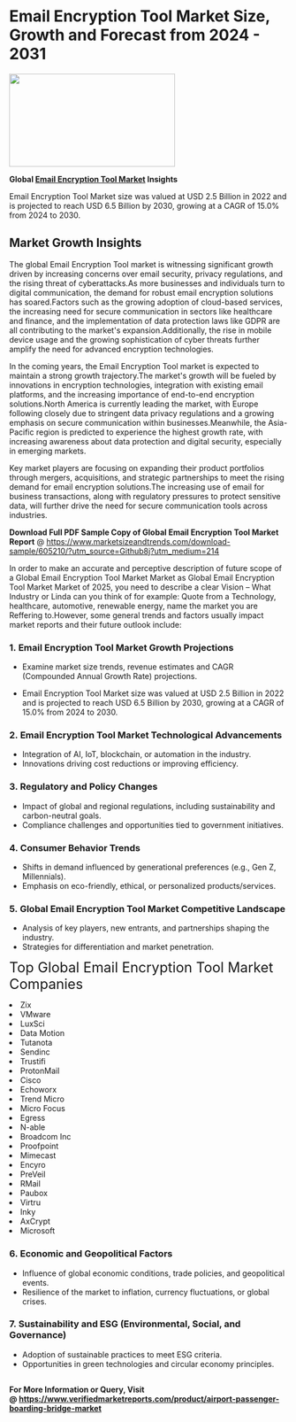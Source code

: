 <H1>Email Encryption Tool Market Size, Growth and Forecast from 2024 - 2031</H1><img class="aligncenter size-medium wp-image-584254" src="https://thirdeyenews.in/wp-content/uploads/2024/09/Global-Market-Research-300x168.jpeg" alt="" width="300" height="168" /><p><strong>Global&nbsp;<a href="https://www.marketsizeandtrends.com/download-sample/605210/?utm_source=Github8j?utm_medium=214">Email Encryption Tool Market</a> Insights</strong></p><p>Email Encryption Tool Market size was valued at USD 2.5 Billion in 2022 and is projected to reach USD 6.5 Billion by 2030, growing at a CAGR of 15.0% from 2024 to 2030.</p><p><!DOCTYPE html> <html lang="en"> <head> <meta charset="UTF-8"> <meta name="viewport" content="width=device-width, initial-scale=1.0"> <title>Email Encryption Tool Market Growth Insights</title> </head> <body> <h2>Market Growth Insights</h2> <p>The global Email Encryption Tool market is witnessing significant growth driven by increasing concerns over email security, privacy regulations, and the rising threat of cyberattacks.As more businesses and individuals turn to digital communication, the demand for robust email encryption solutions has soared.Factors such as the growing adoption of cloud-based services, the increasing need for secure communication in sectors like healthcare and finance, and the implementation of data protection laws like GDPR are all contributing to the market's expansion.Additionally, the rise in mobile device usage and the growing sophistication of cyber threats further amplify the need for advanced encryption technologies.</p> <p>In the coming years, the Email Encryption Tool market is expected to maintain a strong growth trajectory.The market's growth will be fueled by innovations in encryption technologies, integration with existing email platforms, and the increasing importance of end-to-end encryption solutions.North America is currently leading the market, with Europe following closely due to stringent data privacy regulations and a growing emphasis on secure communication within businesses.Meanwhile, the Asia-Pacific region is predicted to experience the highest growth rate, with increasing awareness about data protection and digital security, especially in emerging markets.</p> <p>Key market players are focusing on expanding their product portfolios through mergers, acquisitions, and strategic partnerships to meet the rising demand for email encryption solutions.The increasing use of email for business transactions, along with regulatory pressures to protect sensitive data, will further drive the need for secure communication tools across industries.</p> <p><span class=""><strong>Download Full PDF Sample Copy of Global Email Encryption Tool Market Report</strong> @ <a href="https://www.marketsizeandtrends.com/download-sample/605210/?utm_source=Github8j?utm_medium=214" target="_blank">https://www.marketsizeandtrends.com/download-sample/605210/?utm_source=Github8j?utm_medium=214</a></span></p><p>In order to make an accurate and perceptive description of future scope of a Global&nbsp;Email Encryption Tool Market Market as Global&nbsp;Email Encryption Tool Market Market of 2025, you need to describe a clear Vision &ndash; What Industry or Linda can you think of for example: Quote from a Technology, healthcare, automotive, renewable energy, name the market you are Reffering to.However, some general trends and factors usually impact market reports and their future outlook include:</p><h3>1.&nbsp;<strong>Email Encryption Tool Market Growth Projections</strong></h3><ul><li>Examine market size trends, revenue estimates and CAGR (Compounded Annual Growth Rate) projections.</li><li><p>Email Encryption Tool Market size was valued at USD 2.5 Billion in 2022 and is projected to reach USD 6.5 Billion by 2030, growing at a CAGR of 15.0% from 2024 to 2030.</p></li></ul><h3>2.&nbsp;<strong>Email Encryption Tool Market Technological Advancements</strong></h3><ul><li>Integration of AI, IoT, blockchain, or automation in the industry.</li><li>Innovations driving cost reductions or improving efficiency.</li></ul><h3>3.&nbsp;<strong>Regulatory and Policy Changes</strong></h3><ul><li>Impact of global and regional regulations, including sustainability and carbon-neutral goals.</li><li>Compliance challenges and opportunities tied to government initiatives.</li></ul><h3>4.&nbsp;<strong>Consumer Behavior Trends</strong></h3><ul><li>Shifts in demand influenced by generational preferences (e.g., Gen Z, Millennials).</li><li>Emphasis on eco-friendly, ethical, or personalized products/services.</li></ul><h3>5.&nbsp;<strong>Global Email Encryption Tool Market Competitive Landscape</strong></h3><ul><li>Analysis of key players, new entrants, and partnerships shaping the industry.</li><li>Strategies for differentiation and market penetration.</li></ul><p data-pm-slice="1 1 []"><span style="color: inherit; font-family: inherit; font-size: 25px;">Top Global Email Encryption Tool Market Companies</span></p><div class="" data-test-id=""><p><li>Zix</li><li> VMware</li><li> LuxSci</li><li> Data Motion</li><li> Tutanota</li><li> Sendinc</li><li> Trustifi</li><li> ProtonMail</li><li> Cisco</li><li> Echoworx</li><li> Trend Micro</li><li> Micro Focus</li><li> Egress</li><li> N-able</li><li> Broadcom Inc</li><li> Proofpoint</li><li> Mimecast</li><li> Encyro</li><li> PreVeil</li><li> RMail</li><li> Paubox</li><li> Virtru</li><li> Inky</li><li> AxCrypt</li><li> Microsoft</li></p></div><h3>6.&nbsp;<strong>Economic and Geopolitical Factors</strong></h3><ul><li>Influence of global economic conditions, trade policies, and geopolitical events.</li><li>Resilience of the market to inflation, currency fluctuations, or global crises.</li></ul><h3>7.&nbsp;<strong>Sustainability and ESG (Environmental, Social, and Governance)</strong></h3><ul><li>Adoption of sustainable practices to meet ESG criteria.</li><li>Opportunities in green technologies and circular economy principles.</li></ul><h2><strong style="font-size: 14px;">For More Information or Query, Visit @&nbsp;</strong><a style="background-color: #ffffff; font-size: 14px;" href="https://www.marketsizeandtrends.com/report/email-encryption-tool-market/" target="_blank">https://www.verifiedmarketreports.com/product/airport-passenger-boarding-bridge-market</a></h2>